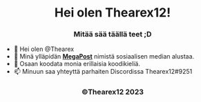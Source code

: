 <h1 align="center">Hei olen Thearex12!</h1>
<h3 align="center">Mitää sää täällä teet ;D</h3>

- 👋 Hei olen @Thearex
- 👀 Minä ylläpidän [**MegaPost**](https://megapost.fun) nimistä sosiaalisen median alustaa.
- 🌱 Osaan koodata monia erillaisia koodikieliä.
- 📫 Minuun saa yhteyttä parhaiten Discordissa Thearex12#9251

<h3 align="center">©Thearex12 2023</h3>
